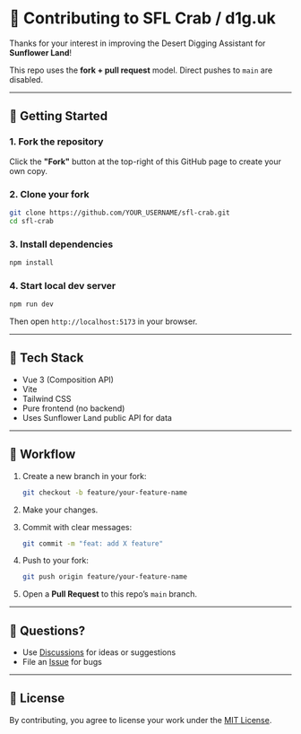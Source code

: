 
# 🤝 Contributing to SFL Crab / d1g.uk

Thanks for your interest in improving the Desert Digging Assistant for **Sunflower Land**!

This repo uses the **fork + pull request** model. Direct pushes to `main` are disabled.

---

## 🚀 Getting Started

### 1. Fork the repository

Click the **"Fork"** button at the top-right of this GitHub page to create your own copy.

### 2. Clone your fork

```bash
git clone https://github.com/YOUR_USERNAME/sfl-crab.git
cd sfl-crab
````

### 3. Install dependencies

```bash
npm install
```

### 4. Start local dev server

```bash
npm run dev
```

Then open `http://localhost:5173` in your browser.

---

## 🧠 Tech Stack

* Vue 3 (Composition API)
* Vite
* Tailwind CSS
* Pure frontend (no backend)
* Uses Sunflower Land public API for data

---

## 🔀 Workflow

1. Create a new branch in your fork:

   ```bash
   git checkout -b feature/your-feature-name
   ```

2. Make your changes.

3. Commit with clear messages:

   ```bash
   git commit -m "feat: add X feature"
   ```

4. Push to your fork:

   ```bash
   git push origin feature/your-feature-name
   ```

5. Open a **Pull Request** to this repo’s `main` branch.

---

## 💬 Questions?

* Use [Discussions](https://github.com/YOUR_REPO/discussions) for ideas or suggestions
* File an [Issue](https://github.com/YOUR_REPO/issues) for bugs

---

## 🪪 License

By contributing, you agree to license your work under the [MIT License](./LICENSE).
